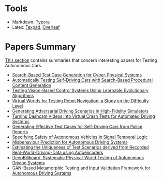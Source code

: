# Tools

- Markdown: [Typora](https://typora.io/)
- Latex: [Texpad](https://www.texpad.com/), [Overleaf](https://www.overleaf.com/)

# Papers Summary

[This section](https://github.com/harveyvn/The-Art-of-Reading/tree/main/papers) contains summaries that concern interesting papers for Testing Autonomous Cars.

- [Search-Based Test Case Generation for Cyber-Physical Systems](https://github.com/harveyvn/The-Art-of-Reading/blob/main/papers/Search-Based%20Test%20Case%20Generation%20for%20Cyber-Physical%20Systems.pdf)
- [Automatically Testing Self-Driving Cars with Search-Based Procedural Content Generation](https://github.com/harveyvn/The-Art-of-Reading/blob/main/papers/Automatically%20Testing%20Self-Driving%20Cars%20with%20Search-Based%20Procedural%20Content%20Generation.pdf)
- [Testing Vision-Based Control Systems Using Learnable Evolutionary Algorithms](https://github.com/harveyvn/The-Art-of-Reading/blob/main/papers/Testing%20Vision-Based%20Control%20Systems%20Using%20Learnable%20Evolutionary%20Algorithms.pdf)
- [Virtual Worlds for Testing Robot Navigation: a Study on the Difficulty Level](https://github.com/harveyvn/The-Art-of-Reading/blob/main/papers/Virtual%20Worlds%20for%20Testing%20Robot%20Navigation%20a%20Study%20on%20the%20Difficulty%20Level.pdf)
- [Generating Adversarial Driving Scenarios in High-Fidelity Simulators](https://github.com/harveyvn/The-Art-of-Reading/blob/main/papers/Generating%20Adversarial%20Driving%20Scenarios%20in%20High-Fidelity%20Simulators.pdf)
- [Turning Dashcam Videos into Virtual Crash Tests for Automated Driving Systems](https://github.com/harveyvn/The-Art-of-Reading/blob/main/papers/Turning%20Dashcam%20Videos%20into%20Virtual%20Crash%20Tests%20for%20Automated%20Driving%20Systems.pdf)
- [Generating Effective Test Cases for Self-Driving Cars from Police Reports](https://github.com/harveyvn/The-Art-of-Reading/blob/main/papers/Generating%20Effective%20Test%20Cases%20for%20Self-Driving%20Cars%20from%20Police%20Reports.pdf)
- [Specifying Safety of Autonomous Vehicles in Signal Temporal Logic](https://github.com/harveyvn/The-Art-of-Reading/blob/main/papers/Specifying%20Safety%20of%20Autonomous%20Vehicles%20in%20Signal%20Temporal%20Logic.pdf)
- [Misbehaviour Prediction for Autonomous Driving Systems](https://github.com/harveyvn/The-Art-of-Reading/blob/main/papers/Misbehaviour%20Prediction%20for%20Autonomous%20Driving%20Systems.pdf)
- [Estimating the Uniqueness of Test Scenarios derived from Recorded Real-World-Driving-Data using Autoencoders](https://github.com/harveyvn/The-Art-of-Reading/blob/main/papers/Estimating%20the%20Uniqueness%20of%20Test%20Scenarios%20derived%20from%20Recorded%20Real-World-Driving-Data%20using%20Autoencoders.pdf)
- [DeepBillboard: Systematic Physical-World Testing of Autonomous Driving Systems](https://github.com/harveyvn/The-Art-of-Reading/blob/main/papers/DeepBillboard%20Systematic%20Physical-World%20Testing%20of%20Autonomous%20Driving%20Systems.pdf)
- [GAN-Based Metamorphic Testing and Input Validation Framework for Autonomous Driving Systems](https://github.com/harveyvn/The-Art-of-Reading/blob/main/papers/GAN-Based%20Metamorphic%20Testing%20and%20Input%20Validation%20Framework%20for%20Autonomous%20Driving%20Systems.pdf)

